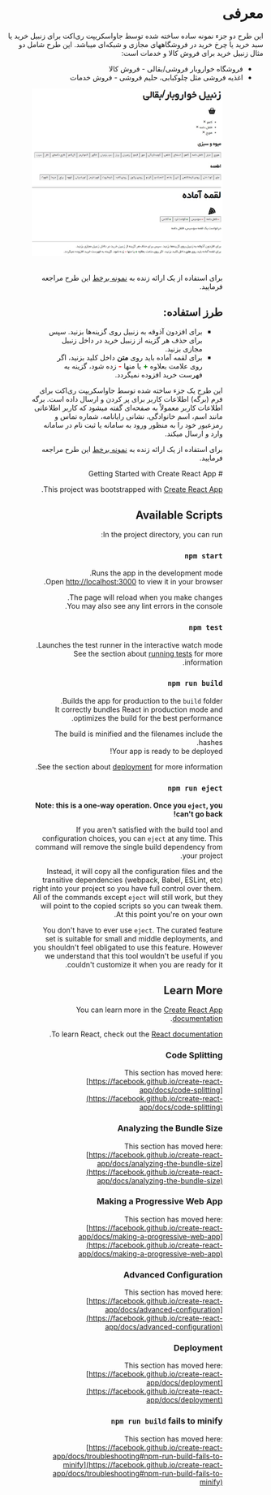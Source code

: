 <html lang="fa" dir="rtl">
<body>
<h1>معرفی
</h1>
<p>
این طرح دو جزء نمونه ساده ساخته شده توسط جاواسکریپت ری‌اکت برای زنبیل خرید یا سبد خرید یا چرخ خرید در فروشگاههای مجازی و شبکه‌ای میباشد. این طرح شامل دو مثال زنبیل خرید برای فروش کالا و خدمات است:</p>
<ul>
<li>فروشگاه خواروبار فروشی/بقالی - فروش کالا</li>
<li>اغذیه فروشی مثل چلوکبابی، حلیم فروشی - فروش خدمات</li>
<ul>
<div>
<img src="https://github.com/M-Hatami/react-shopping-cart-grocery/blob/master/public/online-bakali.jpg?raw=true" alt="نمونه رابط کاربری"/>
</div>
<br/>
<p>برای استفاده از یک ارائه زنده به <a href="https://react-shopping-cart-grocery.netlify.app/">نمونه برخط</a> این طرح مراجعه فرمایید.
</p>

<h2>طرز استفاده:</h2>
<div>
<ul>
<li>برای افزدون آذوقه به زنبیل روی گزینه‌ها بزنید. سپس برای حذف هر گزینه از زنبیل خرید در داخل زنبیل مجازی بزنید.</li>
<li>برای لقمه آماده باید روی <b>متن</b> داخل کلید بزنید، اگر روی علامت بعلاوه <span style="color:green;font-weight:700">+</span> یا منها <span style="color:red;font-weight:700">-</span> زده شود، گزینه به فهرست خرید افزوده نمیگردد.</li>
</ul>
</div>

<p>
این طرح یک جزء ساخته شده توسط جاواسکریپت ری‌اکت برای فرم (برگه) اطلاعات کاربر برای پر کردن و ارسال داده است. برگه اطلاعات کاربر معمولاً به صفحه‌ای گفته میشود که کاربر اطلاعاتی مانند اسم، اسم خانوادگی، نشانی رایانامه، شماره تماس و رمزعبور خود را به منظور ورود به سامانه یا ثبت نام در سامانه وارد و ارسال میکند. </p>
<p>برای استفاده از یک ارائه زنده به <a href="https://react-rtl-kanban-board.netlify.app/">نمونه برخط</a> این طرح مراجعه فرمایید.
</p>
</body>
</html>
# Getting Started with Create React App

This project was bootstrapped with [Create React App](https://github.com/facebook/create-react-app).

## Available Scripts

In the project directory, you can run:

### `npm start`

Runs the app in the development mode.\
Open [http://localhost:3000](http://localhost:3000) to view it in your browser.

The page will reload when you make changes.\
You may also see any lint errors in the console.

### `npm test`

Launches the test runner in the interactive watch mode.\
See the section about [running tests](https://facebook.github.io/create-react-app/docs/running-tests) for more information.

### `npm run build`

Builds the app for production to the `build` folder.\
It correctly bundles React in production mode and optimizes the build for the best performance.

The build is minified and the filenames include the hashes.\
Your app is ready to be deployed!

See the section about [deployment](https://facebook.github.io/create-react-app/docs/deployment) for more information.

### `npm run eject`

**Note: this is a one-way operation. Once you `eject`, you can't go back!**

If you aren't satisfied with the build tool and configuration choices, you can `eject` at any time. This command will remove the single build dependency from your project.

Instead, it will copy all the configuration files and the transitive dependencies (webpack, Babel, ESLint, etc) right into your project so you have full control over them. All of the commands except `eject` will still work, but they will point to the copied scripts so you can tweak them. At this point you're on your own.

You don't have to ever use `eject`. The curated feature set is suitable for small and middle deployments, and you shouldn't feel obligated to use this feature. However we understand that this tool wouldn't be useful if you couldn't customize it when you are ready for it.

## Learn More

You can learn more in the [Create React App documentation](https://facebook.github.io/create-react-app/docs/getting-started).

To learn React, check out the [React documentation](https://reactjs.org/).

### Code Splitting

This section has moved here: [https://facebook.github.io/create-react-app/docs/code-splitting](https://facebook.github.io/create-react-app/docs/code-splitting)

### Analyzing the Bundle Size

This section has moved here: [https://facebook.github.io/create-react-app/docs/analyzing-the-bundle-size](https://facebook.github.io/create-react-app/docs/analyzing-the-bundle-size)

### Making a Progressive Web App

This section has moved here: [https://facebook.github.io/create-react-app/docs/making-a-progressive-web-app](https://facebook.github.io/create-react-app/docs/making-a-progressive-web-app)

### Advanced Configuration

This section has moved here: [https://facebook.github.io/create-react-app/docs/advanced-configuration](https://facebook.github.io/create-react-app/docs/advanced-configuration)

### Deployment

This section has moved here: [https://facebook.github.io/create-react-app/docs/deployment](https://facebook.github.io/create-react-app/docs/deployment)

### `npm run build` fails to minify

This section has moved here: [https://facebook.github.io/create-react-app/docs/troubleshooting#npm-run-build-fails-to-minify](https://facebook.github.io/create-react-app/docs/troubleshooting#npm-run-build-fails-to-minify)
